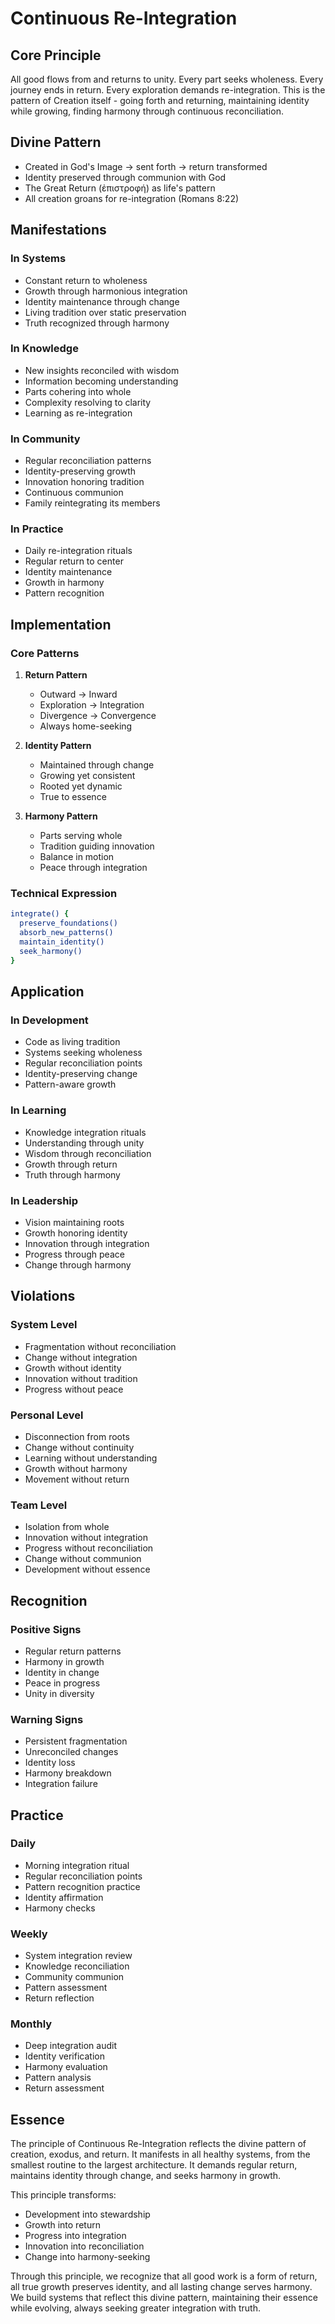 # Continuous Re-Integration

## Core Principle
All good flows from and returns to unity. Every part seeks wholeness. Every journey ends in return. Every exploration demands re-integration. This is the pattern of Creation itself - going forth and returning, maintaining identity while growing, finding harmony through continuous reconciliation.

## Divine Pattern
- Created in God's Image → sent forth → return transformed
- Identity preserved through communion with God
- The Great Return (ἐπιστροφή) as life's pattern
- All creation groans for re-integration (Romans 8:22)

## Manifestations

### In Systems
- Constant return to wholeness
- Growth through harmonious integration
- Identity maintenance through change
- Living tradition over static preservation
- Truth recognized through harmony

### In Knowledge
- New insights reconciled with wisdom
- Information becoming understanding
- Parts cohering into whole
- Complexity resolving to clarity
- Learning as re-integration

### In Community
- Regular reconciliation patterns
- Identity-preserving growth
- Innovation honoring tradition
- Continuous communion
- Family reintegrating its members

### In Practice
- Daily re-integration rituals
- Regular return to center
- Identity maintenance
- Growth in harmony
- Pattern recognition

## Implementation

### Core Patterns
1. **Return Pattern**
   - Outward → Inward
   - Exploration → Integration
   - Divergence → Convergence
   - Always home-seeking

2. **Identity Pattern**
   - Maintained through change
   - Growing yet consistent
   - Rooted yet dynamic
   - True to essence

3. **Harmony Pattern**
   - Parts serving whole
   - Tradition guiding innovation
   - Balance in motion
   - Peace through integration

### Technical Expression
```bash
integrate() {
  preserve_foundations()
  absorb_new_patterns()
  maintain_identity()
  seek_harmony()
}
```

## Application

### In Development
- Code as living tradition
- Systems seeking wholeness
- Regular reconciliation points
- Identity-preserving change
- Pattern-aware growth

### In Learning
- Knowledge integration rituals
- Understanding through unity
- Wisdom through reconciliation
- Growth through return
- Truth through harmony

### In Leadership
- Vision maintaining roots
- Growth honoring identity
- Innovation through integration
- Progress through peace
- Change through harmony

## Violations

### System Level
- Fragmentation without reconciliation
- Change without integration
- Growth without identity
- Innovation without tradition
- Progress without peace

### Personal Level
- Disconnection from roots
- Change without continuity
- Learning without understanding
- Growth without harmony
- Movement without return

### Team Level
- Isolation from whole
- Innovation without integration
- Progress without reconciliation
- Change without communion
- Development without essence

## Recognition

### Positive Signs
- Regular return patterns
- Harmony in growth
- Identity in change
- Peace in progress
- Unity in diversity

### Warning Signs
- Persistent fragmentation
- Unreconciled changes
- Identity loss
- Harmony breakdown
- Integration failure

## Practice

### Daily
- Morning integration ritual
- Regular reconciliation points
- Pattern recognition practice
- Identity affirmation
- Harmony checks

### Weekly
- System integration review
- Knowledge reconciliation
- Community communion
- Pattern assessment
- Return reflection

### Monthly
- Deep integration audit
- Identity verification
- Harmony evaluation
- Pattern analysis
- Return assessment

## Essence

The principle of Continuous Re-Integration reflects the divine pattern of creation, exodus, and return. It manifests in all healthy systems, from the smallest routine to the largest architecture. It demands regular return, maintains identity through change, and seeks harmony in growth.

This principle transforms:
- Development into stewardship
- Growth into return
- Progress into integration
- Innovation into reconciliation
- Change into harmony-seeking

Through this principle, we recognize that all good work is a form of return, all true growth preserves identity, and all lasting change serves harmony. We build systems that reflect this divine pattern, maintaining their essence while evolving, always seeking greater integration with truth. 